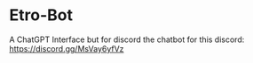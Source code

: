 # Etro-Bot
A ChatGPT Interface but for discord
the chatbot for this discord: https://discord.gg/MsVay6yfVz
